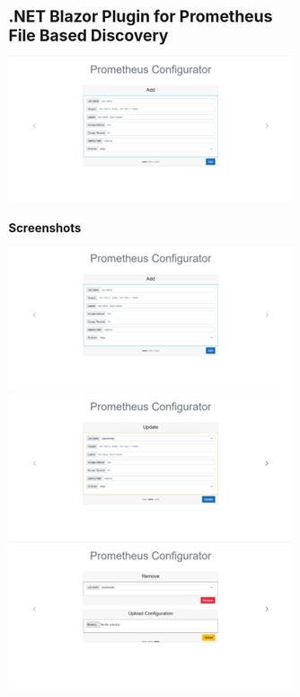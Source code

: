 # .NET Blazor Plugin for Prometheus File Based Discovery

![UI](https://github.com/MadMowgli/Prometheus-File-Discovery/blob/master/Prometheus%20File%20Discovery/Shared/Resources/UI_Add.png)

## Screenshots
![UI_Add](https://github.com/MadMowgli/Prometheus-File-Discovery/blob/master/Prometheus%20File%20Discovery/Shared/Resources/UI_Add.png)
![UI_Update](https://github.com/MadMowgli/Prometheus-File-Discovery/blob/master/Prometheus%20File%20Discovery/Shared/Resources/UI_Update.png)
![UI_Remove_Upoad](https://github.com/MadMowgli/Prometheus-File-Discovery/blob/master/Prometheus%20File%20Discovery/Shared/Resources/UI_Remove_Upload.png)